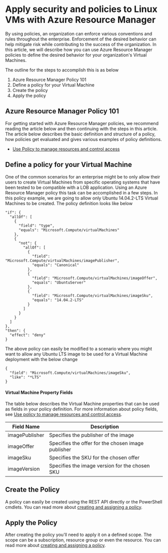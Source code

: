 <properties
    pageTitle="Enforce security with policies on Linux VMs in Azure | Azure"
    description="How to apply a policy to an Azure Resource Manager Linux Virtual Machine"
    services="virtual-machines-linux"
    documentationcenter=""
    author="singhkays"
    manager="timlt"
    editor=""
    tags="azure-resource-manager" />
<tags
    ms.assetid="06778ab4-f8ff-4eed-ae10-26a276fc3faa"
    ms.service="virtual-machines-linux"
    ms.workload="infrastructure-services"
    ms.tgt_pltfrm="vm-linux"
    ms.devlang="na"
    ms.topic="article"
    ms.date="04/13/2016"
    wacn.date=""
    ms.author="singhkay" />

# Apply security and policies to Linux VMs with Azure Resource Manager
By using policies, an organization can enforce various conventions and rules throughout the enterprise. Enforcement of the desired behavior can help mitigate risk while contributing to the success of the organization. In this article, we will describe how you can use Azure Resource Manager policies to define the desired behavior for your organization's Virtual Machines.

The outline for the steps to accomplish this is as below

1. Azure Resource Manager Policy 101
2. Define a policy for your Virtual Machine
3. Create the policy
4. Apply the policy

## Azure Resource Manager Policy 101
For getting started with Azure Resource Manager policies, we recommend reading the article below and then continuing with the steps in this article. The article below describes the basic definition and structure of a policy, how policies get evaluated and gives various examples of policy definitions.

* [Use Policy to manage resources and control access](/documentation/articles/resource-manager-policy/)

## Define a policy for your Virtual Machine
One of the common scenarios for an enterprise might be to only allow their users to create Virtual Machines from specific operating systems that have been tested to be compatible with a LOB application. Using an Azure Resource Manager policy this task can be accomplished in a few steps.
In this policy example, we are going to allow only Ubuntu 14.04.2-LTS Virtual Machines to be created. The policy definition looks like below

    "if": {
      "allOf": [
        {
          "field": "type",
          "equals": "Microsoft.Compute/virtualMachines"
        },
        {
          "not": {
            "allOf": [
              {
                "field": "Microsoft.Compute/virtualMachines/imagePublisher",
                "equals": "Canonical"
              },
              {
                "field": "Microsoft.Compute/virtualMachines/imageOffer",
                "equals": "UbuntuServer"
              },
              {
                "field": "Microsoft.Compute/virtualMachines/imageSku",
                "equals": "14.04.2-LTS"
              }
            ]
          }
        }
      ]
    },
    "then": {
      "effect": "deny"
    }

The above policy can easily be modified to a scenario where you might want to allow any Ubuntu LTS image to be used for a Virtual Machine deployment with the below change

    {
      "field": "Microsoft.Compute/virtualMachines/imageSku",
      "like": "*LTS"
    }

#### Virtual Machine Property Fields
The table below describes the Virtual Machine properties that can be used as fields in your policy definition. For more information about policy fields, see [Use policy to manage resources and control access](/documentation/articles/resource-manager-policy/#conditions).

| Field Name | Description |
| --- | --- |
| imagePublisher |Specifies the publisher of the image |
| imageOffer |Specifies the offer for the chosen image publisher |
| imageSku |Specifies the SKU for the chosen offer |
| imageVersion |Specifies the image version for the chosen SKU |

## Create the Policy
A policy can easily be created using the REST API directly or the PowerShell cmdlets. You can read more about [creating and assigning a policy](/documentation/articles/resource-manager-policy/).

## Apply the Policy
After creating the policy you'll need to apply it on a defined scope. The scope can be a subscription, resource group or even the resource. You can read more about [creating and assigning a policy](/documentation/articles/resource-manager-policy/).